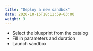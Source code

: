 ```yaml
---
title: "Deploy a new sandbox"
date: 2020-10-15T18:11:59+03:00
weight: 3
---
```


* Select the blueprint from the catalog
* Fill in parameters and duration
* Launch sandbox